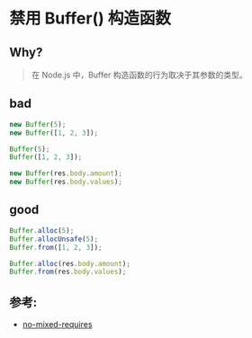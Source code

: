 # 禁用 Buffer() 构造函数

## Why?

> 在 Node.js 中，Buffer 构造函数的行为取决于其参数的类型。

## bad

```js
new Buffer(5);
new Buffer([1, 2, 3]);

Buffer(5);
Buffer([1, 2, 3]);

new Buffer(res.body.amount);
new Buffer(res.body.values);
```

## good

```js
Buffer.alloc(5);
Buffer.allocUnsafe(5);
Buffer.from([1, 2, 3]);

Buffer.alloc(res.body.amount);
Buffer.from(res.body.values);
```

## 参考:

- [no-mixed-requires](https://eslint.org/docs/rules/no-mixed-requires)
